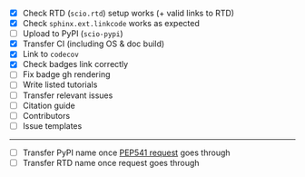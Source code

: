 - [x] Check RTD (`scio.rtd`) setup works (+ valid links to RTD)
- [x] Check `sphinx.ext.linkcode` works as expected
- [ ] Upload to PyPI (`scio-pypi`)
- [x] Transfer CI (including OS & doc build)
- [x] Link to `codecov`
- [x] Check badges link correctly
- [ ] Fix badge gh rendering
- [ ] Write listed tutorials
- [ ] Transfer relevant issues
- [ ] Citation guide
- [ ] Contributors
- [ ] Issue templates

----

- [ ] Transfer PyPI name once [PEP541 request](https://github.com/pypi/support/issues/6146) goes through
- [ ] Transfer RTD name once request goes through
